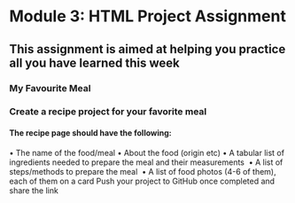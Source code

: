 # Module 3: HTML Project Assignment

## This assignment is aimed at helping you practice all you have learned this week

### My Favourite Meal

### Create a recipe project for your favorite meal

#### The recipe page should have the following:

• The name of the food/meal
• About the food (origin etc)
• A tabular list of ingredients needed to prepare the meal and their measurements&nbsp;
• A list of steps/methods to prepare the meal&nbsp;
• A list of food photos (4-6 of them), each of them on a card
Push your project to GitHub once completed and share the link 
